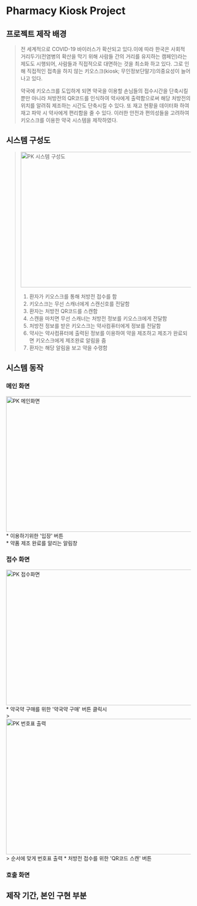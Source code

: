 # Pharmacy Kiosk Project
## 프로젝트 제작 배경
> 전 세계적으로 COVID-19 바이러스가 확산되고 있다.이에 따라 한국은 사회적 거리두기(전염병의 확산을 막기 위해 사람들 간의 거리를 유지하는 캠페인)라는 제도도 시행되어, 
 사람들과 직접적으로 대면하는 것을 최소화 하고 있다. 그로 인해 직접적인 접촉을 하지 않는 키오스크(kiosk; 무인정보단말기)의중요성이 늘어나고 있다. 
> 
> 약국에 키오스크를 도입하게 되면 약국을 이용할 손님들의 접수시간을 단축시킬 뿐만 아니라 처방전의 QR코드를 인식하여 약사에게 출력함으로써 해당 처방전의 위치를 알려줘 제조하는 시간도 단축시킬 수 있다. 또 재고 현황을 데이터화 하여 재고 파악 시 약사에게 편리함을 줄 수 있다. 이러한 안전과 편의성들을 고려하여 키오스크를 이용한 약국 시스템을 제작하였다. 

## 시스템 구성도
> <img width="700" height = "370" alt="PK 시스템 구성도" src="https://user-images.githubusercontent.com/78644129/107510816-f1022880-6be7-11eb-90a5-fb30d107a494.PNG"><br/>
> 1. 환자가 키오스크를 통해 처방전 접수를 함<br/>
> 2. 키오스크는 무선 스캐너에게 스캔신호를 전달함<br/>
> 3. 환자는 처방전 QR코드를 스캔함<br/>
> 4. 스캔을 마치면 무선 스캐너는 처방전 정보를 키오스크에게 전달함<br/> 
> 5. 처방전 정보를 받은 키오스크는 약사컴퓨터에게 정보를 전달함<br/>
> 6. 약사는 약사컴퓨터에 출력된 정보를 이용하여 약을 제조하고 제조가 완료되면 키오스크에게 제조완료 알림을 줌<br/>
> 7. 환자는 해당 알림을 보고 약을 수령함<br/>

## 시스템 동작
### 메인 화면
<img width="700" height = "370" alt="PK 메인화면" src="https://user-images.githubusercontent.com/78644129/107513537-b4383080-6beb-11eb-9f9d-ddbe1265f242.PNG">
* 이용하기위한 '입장' 버튼<br/>
* 약품 제조 완료를 알리는 알림창<br/>

### 접수 화면
<img width="700" height = "370" alt="PK 접수화면" src="https://user-images.githubusercontent.com/78644129/107513799-1abd4e80-6bec-11eb-8284-0d8af154b9bf.PNG">
* 약국약 구매를 위한 '약국약 구매' 버튼 클릭시<br/>
> <img width="700" height = "370" alt="PK 번호표 출력" src="https://user-images.githubusercontent.com/78644129/107515116-f19dbd80-6bed-11eb-9a93-03c7273e03e4.PNG">
> 순서에 맞게 번호표 출력
* 처방전 접수를 위한 'QR코드 스캔' 버튼

### 호출 화면


## 제작 기간, 본인 구현 부분

